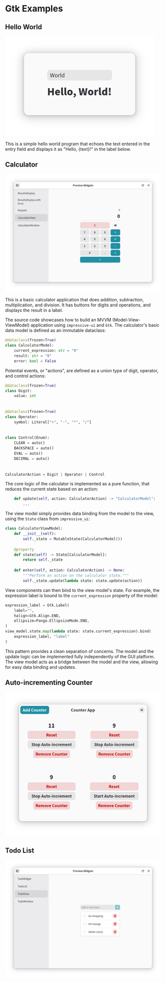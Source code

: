 # Gtk Examples

## Hello World

![Hello World Screenshot](assets/hello.png)

This is a simple hello world program that echoes the text entered in the entry field and displays it as "Hello, {text}!" in the label below.

## Calculator

![Calculator Screenshot](assets/calc.png)

This is a basic calculator application that does addition, subtraction, multiplication, and division. It has buttons for digits and operations, and displays the result in a label.

The source code showcases how to build an MVVM (Model-View-ViewModel) application using `impressive-ui` and `Gtk`. The calculator's basic data model is defined as an immutable dataclass:

```python
@dataclass(frozen=True)
class CalculatorModel:
    current_expression: str = "0"
    result: str = "0"
    error: bool = False
```

Potential events, or "actions", are defined as a union type of digit, operator, and control actions:

```python
@dataclass(frozen=True)
class Digit:
    value: int


@dataclass(frozen=True)
class Operator:
    symbol: Literal["+", "-", "*", "/"]


class Control(Enum):
    CLEAR = auto()
    BACKSPACE = auto()
    EVAL = auto()
    DECIMAL = auto()


CalculatorAction = Digit | Operator | Control
```

The core logic of the calculator is implemented as a pure function, that reduces the current state based on an action:

```python
    def update(self, action: CalculatorAction) -> "CalculatorModel":
        ...
```

The view model simply provides data binding from the model to the view, using the `State` class from `impressive_ui`:

```python
class CalculatorViewModel:
    def __init__(self):
        self._state = MutableState(CalculatorModel())

    @property
    def state(self) -> State[CalculatorModel]:
        return self._state

    def enter(self, action: CalculatorAction) -> None:
        """Perform an action on the calculator state."""
        self._state.update(lambda state: state.update(action))
```


View components can then bind to the view model's state. For example, the expression label is bound to the `current_expression` property of the model:

```python
expression_label = Gtk.Label(
    label="",
    halign=Gtk.Align.END,
    ellipsize=Pango.EllipsizeMode.END,
)
view_model.state.map(lambda state: state.current_expression).bind(
    expression_label, "label"
)
```

This pattern provides a clean separation of concerns. The model and the update logic can be implemented fully independently of the GUI platform. The view model acts as a bridge between the model and the view, allowing for easy data binding and updates.

## Auto-incrementing Counter

![Counter Screenshot](assets/increment_counter.png)

## Todo List

![Todo List Screenshot](assets/todo.png)
